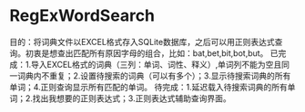 # RegExWordSearch
目的：将词典文件以EXCEL格式存入SQLite数据库，之后可以用正则表达式查询。初衷是想查出匹配所有原因字母的组合，比如：bat,bet,bit,bot,but。
已完成：1.导入EXCEL格式的词典（三列：单词、词性、释义）,单词列不能为空且同一词典内不重复；2.设置待搜索的词典（可以有多个）；3.显示待搜索词典的所有单词；4.正则查询显示所有匹配的单词。
待完成：1.延迟载入待搜索词典的所有单词；2.找出我想要的正则表达式；3.正则表达式辅助查询界面。
